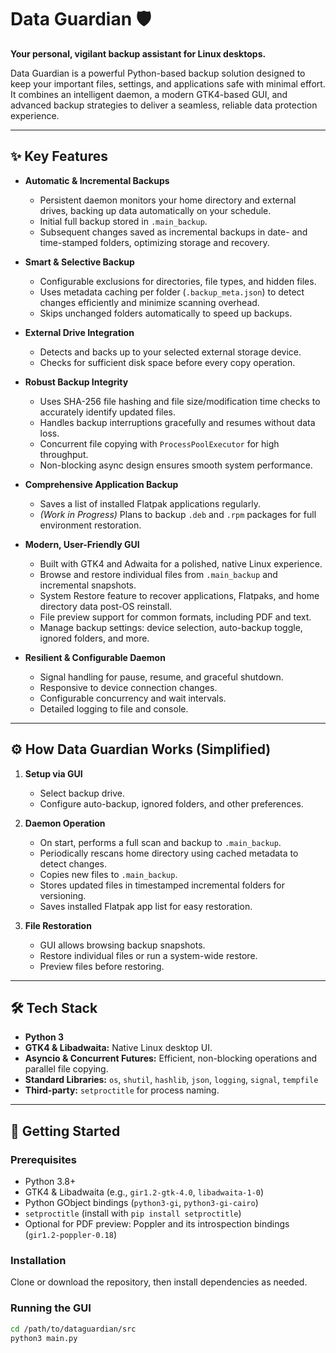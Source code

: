 # Data Guardian 🛡️

**Your personal, vigilant backup assistant for Linux desktops.**

Data Guardian is a powerful Python-based backup solution designed to keep your important files, settings, and applications safe with minimal effort. It combines an intelligent daemon, a modern GTK4-based GUI, and advanced backup strategies to deliver a seamless, reliable data protection experience.

---

## ✨ Key Features

- **Automatic & Incremental Backups**
  - Persistent daemon monitors your home directory and external drives, backing up data automatically on your schedule.
  - Initial full backup stored in `.main_backup`.
  - Subsequent changes saved as incremental backups in date- and time-stamped folders, optimizing storage and recovery.

- **Smart & Selective Backup**
  - Configurable exclusions for directories, file types, and hidden files.
  - Uses metadata caching per folder (`.backup_meta.json`) to detect changes efficiently and minimize scanning overhead.
  - Skips unchanged folders automatically to speed up backups.

- **External Drive Integration**
  - Detects and backs up to your selected external storage device.
  - Checks for sufficient disk space before every copy operation.

- **Robust Backup Integrity**
  - Uses SHA-256 file hashing and file size/modification time checks to accurately identify updated files.
  - Handles backup interruptions gracefully and resumes without data loss.
  - Concurrent file copying with `ProcessPoolExecutor` for high throughput.
  - Non-blocking async design ensures smooth system performance.

- **Comprehensive Application Backup**
  - Saves a list of installed Flatpak applications regularly.
  - *(Work in Progress)* Plans to backup `.deb` and `.rpm` packages for full environment restoration.

- **Modern, User-Friendly GUI**
  - Built with GTK4 and Adwaita for a polished, native Linux experience.
  - Browse and restore individual files from `.main_backup` and incremental snapshots.
  - System Restore feature to recover applications, Flatpaks, and home directory data post-OS reinstall.
  - File preview support for common formats, including PDF and text.
  - Manage backup settings: device selection, auto-backup toggle, ignored folders, and more.

- **Resilient & Configurable Daemon**
  - Signal handling for pause, resume, and graceful shutdown.
  - Responsive to device connection changes.
  - Configurable concurrency and wait intervals.
  - Detailed logging to file and console.

---

## ⚙️ How Data Guardian Works (Simplified)

1. **Setup via GUI**
   - Select backup drive.
   - Configure auto-backup, ignored folders, and other preferences.

2. **Daemon Operation**
   - On start, performs a full scan and backup to `.main_backup`.
   - Periodically rescans home directory using cached metadata to detect changes.
   - Copies new files to `.main_backup`.
   - Stores updated files in timestamped incremental folders for versioning.
   - Saves installed Flatpak app list for easy restoration.

3. **File Restoration**
   - GUI allows browsing backup snapshots.
   - Restore individual files or run a system-wide restore.
   - Preview files before restoring.

---

## 🛠️ Tech Stack

- **Python 3**
- **GTK4 & Libadwaita:** Native Linux desktop UI.
- **Asyncio & Concurrent Futures:** Efficient, non-blocking operations and parallel file copying.
- **Standard Libraries:** `os`, `shutil`, `hashlib`, `json`, `logging`, `signal`, `tempfile`
- **Third-party:** `setproctitle` for process naming.

---

## 🚀 Getting Started

### Prerequisites

- Python 3.8+
- GTK4 & Libadwaita (e.g., `gir1.2-gtk-4.0`, `libadwaita-1-0`)
- Python GObject bindings (`python3-gi`, `python3-gi-cairo`)
- `setproctitle` (install with `pip install setproctitle`)
- Optional for PDF preview: Poppler and its introspection bindings (`gir1.2-poppler-0.18`)

### Installation

Clone or download the repository, then install dependencies as needed.

### Running the GUI

```bash
cd /path/to/dataguardian/src
python3 main.py

